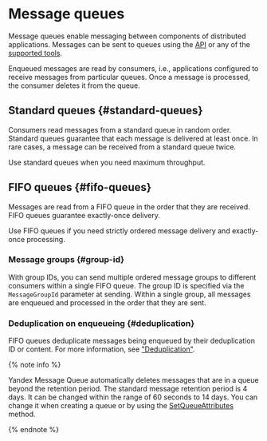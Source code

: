 # Message queues

Message queues enable messaging between components of  distributed applications. Messages can be sent to queues using the [API](../api-ref/index.md) or any of the [supported tools](../instruments/index.md).

Enqueued messages are read by consumers, i.e., applications configured to receive messages from particular queues. Once a message is processed, the consumer deletes it from the queue.

## Standard queues {#standard-queues}

Consumers read messages from a standard queue in random order. Standard queues guarantee that each message is delivered at least once. In rare cases, a message can be received from a standard queue twice.

Use standard queues when you need maximum throughput.

## FIFO queues {#fifo-queues}

Messages are read from a FIFO queue in the order that they are received. FIFO queues guarantee exactly-once delivery.

Use FIFO queues if you need strictly ordered message delivery and exactly-once processing.

### Message groups {#group-id}

With group IDs, you can send multiple ordered message groups to different consumers within a single FIFO queue. The group ID is specified via the `MessageGroupId` parameter at sending. Within a single group, all messages are enqueued and processed in the order that they are sent.

### Deduplication on enqueueing {#deduplication}

FIFO queues deduplicate messages being enqueued by their deduplication ID or content. For more information, see ["Deduplication"](deduplication.md).

{% note info %}

Yandex Message Queue automatically deletes messages that are in a queue beyond the retention period. The standard message retention period is 4 days. It can be changed within the range of 60 seconds to 14 days. You can change it when creating a queue or by using the [SetQueueAttributes](../api-ref/queue/SetQueueAttributes.md) method.

{% endnote %}

